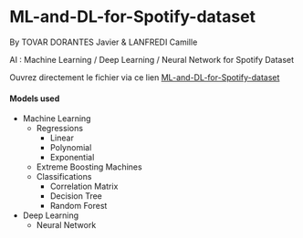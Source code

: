 # ML-and-DL-for-Spotify-dataset
By TOVAR DORANTES Javier & LANFREDI Camille

AI : Machine Learning / Deep Learning / Neural Network for Spotify Dataset

Ouvrez directement le fichier via ce lien [ML-and-DL-for-Spotify-dataset](Spotify.ipynb)

#### Models used
- Machine Learning
  - Regressions
    - Linear
    - Polynomial
    - Exponential
  - Extreme Boosting Machines
  - Classifications
    - Correlation Matrix
    - Decision Tree
    - Random Forest
- Deep Learning
  - Neural Network
